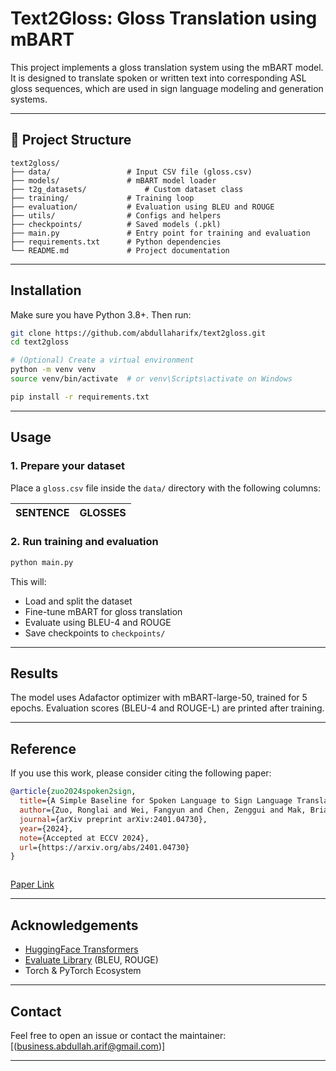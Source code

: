 # Text2Gloss: Gloss Translation using mBART

This project implements a gloss translation system using the mBART model. It is designed to translate spoken or written text into corresponding ASL gloss sequences, which are used in sign language modeling and generation systems.

---

## 📂 Project Structure

```
text2gloss/
├── data/                 # Input CSV file (gloss.csv)
├── models/               # mBART model loader
├── t2g_datasets/             # Custom dataset class
├── training/             # Training loop
├── evaluation/           # Evaluation using BLEU and ROUGE
├── utils/                # Configs and helpers
├── checkpoints/          # Saved models (.pkl)
├── main.py               # Entry point for training and evaluation
├── requirements.txt      # Python dependencies
└── README.md             # Project documentation
```

---

## Installation

Make sure you have Python 3.8+. Then run:

```bash
git clone https://github.com/abdullaharifx/text2gloss.git
cd text2gloss

# (Optional) Create a virtual environment
python -m venv venv
source venv/bin/activate  # or venv\Scripts\activate on Windows

pip install -r requirements.txt
```

---

## Usage

### 1. Prepare your dataset
Place a `gloss.csv` file inside the `data/` directory with the following columns:

| SENTENCE | GLOSSES |
|----------|---------|

### 2. Run training and evaluation
```bash
python main.py
```

This will:
- Load and split the dataset
- Fine-tune mBART for gloss translation
- Evaluate using BLEU-4 and ROUGE
- Save checkpoints to `checkpoints/`

---

## Results

The model uses Adafactor optimizer with mBART-large-50, trained for 5 epochs. Evaluation scores (BLEU-4 and ROUGE-L) are printed after training.

---

## Reference

If you use this work, please consider citing the following paper:

```bibtex
@article{zuo2024spoken2sign,
  title={A Simple Baseline for Spoken Language to Sign Language Translation with 3D Avatars},
  author={Zuo, Ronglai and Wei, Fangyun and Chen, Zenggui and Mak, Brian and Yang, Jiaolong and Tong, Xin},
  journal={arXiv preprint arXiv:2401.04730},
  year={2024},
  note={Accepted at ECCV 2024},
  url={https://arxiv.org/abs/2401.04730}
}



```

[Paper Link](https://arxiv.org/abs/2401.04730)

---

## Acknowledgements

- [HuggingFace Transformers](https://huggingface.co/transformers/)
- [Evaluate Library](https://huggingface.co/docs/evaluate/) (BLEU, ROUGE)
- Torch & PyTorch Ecosystem

---

## Contact

Feel free to open an issue or contact the maintainer: [(business.abdullah.arif@gmail.com)]

---

